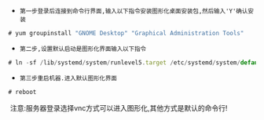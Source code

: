 -   `第一步登录后连接到命令行界面,输入以下指令安装图形化桌面安装包,然后输入'Y'确认安装`  

```javascript
# yum groupinstall "GNOME Desktop" "Graphical Administration Tools"
```

-   `第二步,设置默认启动是图形化界面输入以下指令`  

```javascript
# ln -sf /lib/systemd/system/runlevel5.target /etc/systemd/system/default.target
```

-   `第三步重启机器.进入默认图形化界面`  

```javascript
# reboot
```

​     注意:服务器登录选择vnc方式可以进入图形化,其他方式是默认的命令行! 